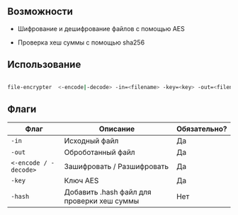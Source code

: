 ## Возможности


- Шифрование и дешифрование файлов с помощью AES

- Проверка хеш суммы с помощью sha256 


## Использование


```bash

file-encrypter  <-encode|-decode> -in=<filename> -key=<key> -out=<filename> [-hash]

```


## Флаги


| Флаг | Описание | Обязательно? |
| --------------------- | ---------------------------------------------| --- |
| `-in`                 | Исходный файл                                | Да  |
| `-out`                | Оброботанный файл                            | Да  |
| `<-encode / -decode>` | Зашифровать / Разшифровать                   | Да  |
| `-key`                | Ключ AES                                     | Да  |
| `-hash`               | Добавить .hash файл для проверки хеш суммы   | Нет |